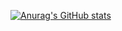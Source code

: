 [![Anurag's GitHub stats](https://github-readme-stats.vercel.app/api?username=kevincastrochavez&count_private=true)](https://github.com/anuraghazra/github-readme-stats)
